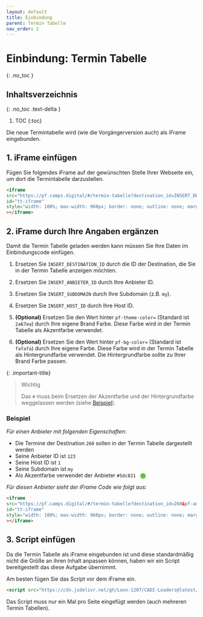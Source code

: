 ```yaml
---
layout: default
title: Einbindung
parent: Termin Tabelle
nav_order: 2
---
```


# Einbindung: Termin Tabelle
{: .no_toc }

## Inhaltsverzeichnis
{: .no_toc .text-delta }

1. TOC
{:toc}

Die neue Termintabelle wird (wie die Vorgängerversion auch) als iFrame eingebunden.

## 1. iFrame einfügen

Fügen Sie folgendes iFrame auf der gewünschten Stelle Ihrer Webseite ein, um dort die Termintabelle darzustellen.

```html
<iframe
src="https://pf.camps.digital/#/termin-tabelle?destination_id=INSERT_DESTINATION_ID&pf-anbieter-id=INSERT_ANBIETER_ID&pf-subdomain=INSERT_SUBDOMAIN&pf-host-id=INSERT_HOST_ID&pf-theme-color=2a67ea&pf-bg-color=fafafa"
id="tt-iframe"
style="width: 100%; max-width: 960px; border: none; outline: none; margin: auto; border-radius: 6px;"
></iframe>
```

## 2. iFrame durch Ihre Angaben ergänzen

Damit die Termin Tabelle geladen werden kann müssen Sie Ihre Daten im Einbindungscode einfügen.

1. Ersetzen Sie `INSERT_DESTINATION_ID` durch die ID der Destination, die Sie in der Termin Tabelle anzeigen möchten.

2. Ersetzen Sie `INSERT_ANBIETER_ID` durch Ihre Anbieter ID.

3. Ersetzen Sie `INSERT_SUBDOMAIN` durch Ihre Subdomain (z.B. `my`).

4. Ersetzen Sie `INSERT_HOST_ID` durch Ihre Host ID.

5. **(Optional)** Ersetzen Sie den Wert hinter `pf-theme-color=` (Standard ist `2a67ea`) durch Ihre eigene Brand Farbe. Diese Farbe wird in der Termin Tabelle als Akzentfarbe verwendet.

6. **(Optional)** Ersetzen Sie den Wert hinter `pf-bg-color=` (Standard ist `fafafa`) durch Ihre eigene Farbe. Diese Farbe wird in der Termin Tabelle als Hintergrundfarbe verwendet. Die Hintergrundfarbe sollte zu Ihrer Brand Farbe passen.

{: .important-title}
> Wichtig
>
> Das `#` muss beim Ersetzen der Akzentfarbe und der Hintergrundfarbe weggelassen werden (siehe [Beispiel](#beispiel)).

### Beispiel

*Für einen Anbieter mit folgenden Eigenschaften:*
- Die Termine der Destination `260` sollen in der Termin Tabelle dargestellt werden
- Seine Anbieter ID ist `123`
- Seine Host ID ist `1`
- Seine Subdomain ist `my`
- Als Akzentfarbe verwendet der Anbieter `#5dc831` <span style="background-color: #5dc831; width: 1em; height: 1em; display: inline-block; vertical-align: middle; border-radius: 50%; margin-left: 8px; box-shadow: 0 1px 2px rgba(0,0,0,0.12), 0 3px 10px rgba(0,0,0,0.08);"></span>

*Für diesen Anbieter sieht der iFrame Code wie folgt aus:*

```html
<iframe
src="https://pf.camps.digital/#/termin-tabelle?destination_id=260&pf-anbieter-id=123&pf-subdomain=my&pf-host-id=1&pf-theme-color=5dc831&pf-bg-color=fafafa"
id="tt-iframe"
style="width: 100%; max-width: 960px; border: none; outline: none; margin: auto; border-radius: 6px;"
></iframe>
```

## 3. Script einfügen

Da die Termin Tabelle als iFrame eingebunden ist und diese standardmäßig nicht die Größe an ihren Inhalt anpassen können, haben wir ein Script bereitgestellt das diese Aufgabe übernimmt.

Am besten fügen Sie das Script vor dem iFrame ein.

```html
<script src="https://cdn.jsdelivr.net/gh/Leon-1207/CADI-Loaders@latest/TerminTabelle.js" />
```

Das Script muss nur ein Mal pro Seite eingefügt werden (auch mehreren Termin Tabellen).
